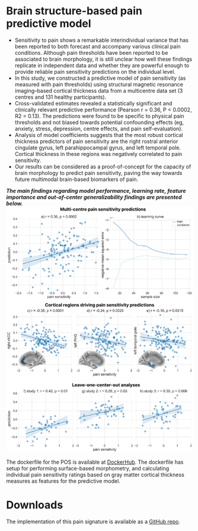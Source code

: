 # Brain structure-based pain predictive model
- Sensitivity to pain shows a remarkable interindividual variance that has been reported to both forecast and accompany various clinical pain conditions. Although pain thresholds have been reported to be associated to brain morphology, it is still unclear how well these findings replicate in independent data and whether they are powerful enough to provide reliable pain sensitivity predictions on the individual level.
- In this study, we constructed a predictive model of pain sensitivity (as measured with pain thresholds) using structural magnetic resonance imaging–based cortical thickness data from a multicentre data set (3 centres and 131 healthy participants).
- Cross-validated estimates revealed a statistically significant and clinically relevant predictive performance (Pearson r = 0.36, P < 0.0002, R2 = 0.13). The predictions were found to be specific to physical pain thresholds and not biased towards potential confounding effects (eg, anxiety, stress, depression, centre effects, and pain self-evaluation).
- Analysis of model coefficients suggests that the most robust cortical thickness predictors of pain sensitivity are the right rostral anterior cingulate gyrus, left parahippocampal gyrus, and left temporal pole. Cortical thickness in these regions was negatively correlated to pain sensitivity.
- Our results can be considered as a proof-of-concept for the capacity of brain morphology to predict pain sensitivity, paving the way towards future multimodal brain-based biomarkers of pain.

**_The main findings regarding model performance, learning rate, feature importance and out-of-center generalizability findings are presented below._**
![Main findings](/assets/img/main_fig.jpg)

The dockerfile for the POS is available at [DockerHub](https://hub.docker.com/r/pnilab/ctp-signature/tags). 
The dockerfile has setup for performing surface-based morphometry, and calculating individual pain sensitivity ratings based on gray matter cortical thickness measures as features for the predictive model.

# Downloads
The implementation of this pain signature is available as a [GitHub repo](https://github.com/pni-lab/ctp-signature).
